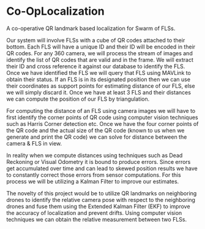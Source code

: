# Co-OpLocalization

A co-operative QR landmark based localization for Swarm of FLSs. 

Our system will involve FLSs with a cube of QR codes attached to their bottom. 
Each FLS will have a unique ID and their ID will be encoded in their QR codes. 
For any 360 camera, we will process the stream of images and identify the list of QR codes that are valid and in the frame. 
We will extract their ID and cross reference it against our database to identify the FLS. 
Once we have identified the FLS we will query that FLS using MAVLink to obtain their status. 
If an FLS is in its designated position then we can use their coordinates as support points for estimating distance of our FLS, else we will simply discard it. 
Once we have at least 3 FLS and their distances we can compute the position of our FLS by triangulation.

For computing the distance of an FLS using camera images we will have to first identify the corner points of QR code using computer vision techniques such as Harris Corner detection etc. 
Once we have the four corner points of the QR code and the actual size of the QR code (known to us when we generate and print the QR code) we can solve for distance between the camera & FLS in view.

In reality when we compute distances using techniques such as Dead Reckoning or Visual Odometry it is bound to produce errors. 
Since errors get accumulated over time and can lead to skewed position results we have to constantly correct those errors from sensor computations. 
For this process we will be utilizing a Kalman Filter to improve our estimates.

The novelty of this project would be to utilize QR landmarks on neighboring drones to identify the relative camera pose with respect to the neighboring drones and fuse them using the Extended Kalman Filter (EKF) to improve the accuracy of localization and prevent drifts. 
Using computer vision techniques we can obtain the relative measurement between two FLSs.
